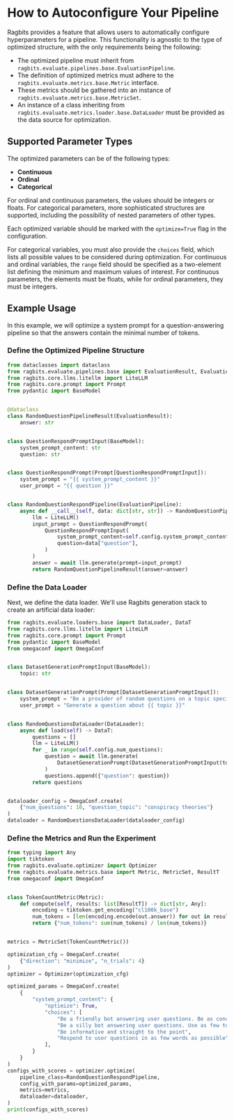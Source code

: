 # How to Autoconfigure Your Pipeline

Ragbits provides a feature that allows users to automatically configure hyperparameters for a pipeline. This functionality is agnostic to the type of optimized structure, with the only requirements being the following:

- The optimized pipeline must inherit from `ragbits.evaluate.pipelines.base.EvaluationPipeline`.
- The definition of optimized metrics must adhere to the `ragbits.evaluate.metrics.base.Metric` interface.
- These metrics should be gathered into an instance of `ragbits.evaluate.metrics.base.MetricSet`.
- An instance of a class inheriting from `ragbits.evaluate.metrics.loader.base.DataLoader` must be provided as the data source for optimization.

## Supported Parameter Types

The optimized parameters can be of the following types:

- **Continuous**
- **Ordinal**
- **Categorical**

For ordinal and continuous parameters, the values should be integers or floats. For categorical parameters, more sophisticated structures are supported, including the possibility of nested parameters of other types.

Each optimized variable should be marked with the `optimize=True` flag in the configuration.

For categorical variables, you must also provide the `choices` field, which lists all possible values to be considered during optimization. For continuous and ordinal variables, the `range` field should be specified as a two-element list defining the minimum and maximum values of interest. For continuous parameters, the elements must be floats, while for ordinal parameters, they must be integers.

## Example Usage

In this example, we will optimize a system prompt for a question-answering pipeline so that the answers contain the minimal number of tokens.

### Define the Optimized Pipeline Structure

```python
from dataclasses import dataclass
from ragbits.evaluate.pipelines.base import EvaluationResult, EvaluationPipeline
from ragbits.core.llms.litellm import LiteLLM
from ragbits.core.prompt import Prompt
from pydantic import BaseModel


@dataclass
class RandomQuestionPipelineResult(EvaluationResult):
    answer: str


class QuestionRespondPromptInput(BaseModel):
    system_prompt_content: str
    question: str


class QuestionRespondPrompt(Prompt[QuestionRespondPromptInput]):
    system_prompt = "{{ system_prompt_content }}"
    user_prompt = "{{ question }}"


class RandomQuestionRespondPipeline(EvaluationPipeline):
    async def __call__(self, data: dict[str, str]) -> RandomQuestionPipelineResult:
        llm = LiteLLM()
        input_prompt = QuestionRespondPrompt(
            QuestionRespondPromptInput(
                system_prompt_content=self.config.system_prompt_content,
                question=data["question"],
            )
        )
        answer = await llm.generate(prompt=input_prompt)
        return RandomQuestionPipelineResult(answer=answer)
```

### Define the Data Loader

Next, we define the data loader. We'll use Ragbits generation stack to create an artificial data loader:


```python
from ragbits.evaluate.loaders.base import DataLoader, DataT
from ragbits.core.llms.litellm import LiteLLM
from ragbits.core.prompt import Prompt
from pydantic import BaseModel
from omegaconf import OmegaConf


class DatasetGenerationPromptInput(BaseModel):
    topic: str


class DatasetGenerationPrompt(Prompt[DatasetGenerationPromptInput]):
    system_prompt = "Be a provider of random questions on a topic specified by the user."
    user_prompt = "Generate a question about {{ topic }}"


class RandomQuestionsDataLoader(DataLoader):
    async def load(self) -> DataT:
        questions = []
        llm = LiteLLM()
        for _ in range(self.config.num_questions):
            question = await llm.generate(
                DatasetGenerationPrompt(DatasetGenerationPromptInput(topic=self.config.question_topic))
            )
            questions.append({"question": question})
        return questions


dataloader_config = OmegaConf.create(
    {"num_questions": 10, "question_topic": "conspiracy theories"}
)
dataloader = RandomQuestionsDataLoader(dataloader_config)
```

### Define the Metrics and Run the Experiment

```python
from typing import Any
import tiktoken
from ragbits.evaluate.optimizer import Optimizer
from ragbits.evaluate.metrics.base import Metric, MetricSet, ResultT
from omegaconf import OmegaConf


class TokenCountMetric(Metric):
    def compute(self, results: list[ResultT]) -> dict[str, Any]:
        encoding = tiktoken.get_encoding("cl100k_base")
        num_tokens = [len(encoding.encode(out.answer)) for out in results]
        return {"num_tokens": sum(num_tokens) / len(num_tokens)}


metrics = MetricSet(TokenCountMetric())

optimization_cfg = OmegaConf.create(
    {"direction": "minimize", "n_trials": 4}
)
optimizer = Optimizer(optimization_cfg)

optimized_params = OmegaConf.create(
    {
        "system_prompt_content": {
            "optimize": True,
            "choices": [
                "Be a friendly bot answering user questions. Be as concise as possible",
                "Be a silly bot answering user questions. Use as few tokens as possible",
                "Be informative and straight to the point",
                "Respond to user questions in as few words as possible",
            ],
        }
    }
)
configs_with_scores = optimizer.optimize(
    pipeline_class=RandomQuestionRespondPipeline,
    config_with_params=optimized_params,
    metrics=metrics,
    dataloader=dataloader,
)
print(configs_with_scores)
```

